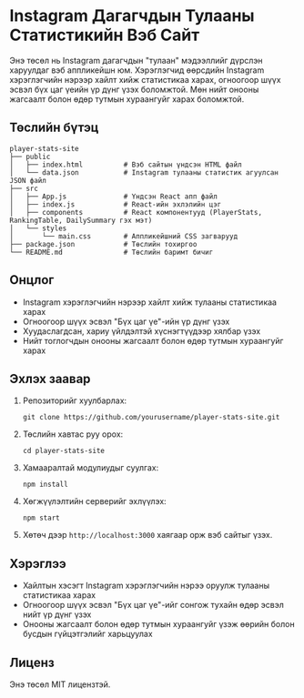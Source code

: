 
# Instagram Дагагчдын Тулааны Статистикийн Вэб Сайт

Энэ төсөл нь Instagram дагагчдын "тулаан" мэдээллийг дүрслэн харуулдаг вэб аппликейшн юм. Хэрэглэгчид өөрсдийн Instagram хэрэглэгчийн нэрээр хайлт хийж статистикаа харах, огноогоор шүүх эсвэл бүх цаг үеийн үр дүнг үзэх боломжтой. Мөн нийт онооны жагсаалт болон өдөр тутмын хураангуйг харах боломжтой.


## Төслийн бүтэц

```
player-stats-site
├── public
│   ├── index.html          # Вэб сайтын үндсэн HTML файл
│   └── data.json           # Instagram тулааны статистик агуулсан JSON файл
├── src
│   ├── App.js              # Үндсэн React апп файл
│   ├── index.js            # React-ийн эхлэлийн цэг
│   ├── components          # React компонентууд (PlayerStats, RankingTable, DailySummary гэх мэт)
│   └── styles
│       └── main.css        # Аппликейшний CSS загварууд
├── package.json            # Төслийн тохиргоо
└── README.md               # Төслийн баримт бичиг
```


## Онцлог

- Instagram хэрэглэгчийн нэрээр хайлт хийж тулааны статистикаа харах
- Огноогоор шүүх эсвэл "Бүх цаг үе"-ийн үр дүнг үзэх
- Хуудаслагдсан, хариу үйлдэлтэй хүснэгтүүдээр хялбар үзэх
- Нийт тоглогчдын онооны жагсаалт болон өдөр тутмын хураангуйг харах


## Эхлэх заавар

1. Репозиторийг хуулбарлах:
   ```
   git clone https://github.com/yourusername/player-stats-site.git
   ```
2. Төслийн хавтас руу орох:
   ```
   cd player-stats-site
   ```
3. Хамааралтай модулиудыг суулгах:
   ```
   npm install
   ```
4. Хөгжүүлэлтийн серверийг эхлүүлэх:
   ```
   npm start
   ```
5. Хөтөч дээр `http://localhost:3000` хаягаар орж вэб сайтыг үзэх.


## Хэрэглээ

- Хайлтын хэсэгт Instagram хэрэглэгчийн нэрээ оруулж тулааны статистикаа харах
- Огноогоор шүүх эсвэл "Бүх цаг үе"-ийг сонгож тухайн өдөр эсвэл нийт үр дүнг үзэх
- Онооны жагсаалт болон өдөр тутмын хураангуйг үзэж өөрийн болон бусдын гүйцэтгэлийг харьцуулах


## Лиценз

Энэ төсөл MIT лицензтэй.